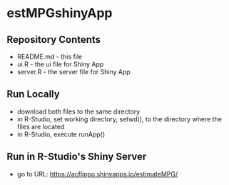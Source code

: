 estMPGshinyApp
=============

## Repository Contents
* README.md - this file
* ui.R - the ui file for Shiny App
* server.R - the server file for Shiny App

## Run Locally
* download both files to the same directory
* in R-Studio, set working directory, setwd(), to the directory where the files are located
* in R-Studio, execute runApp()

## Run in R-Studio's Shiny Server
* go to URL: https://acflippo.shinyapps.io/estimateMPG/
